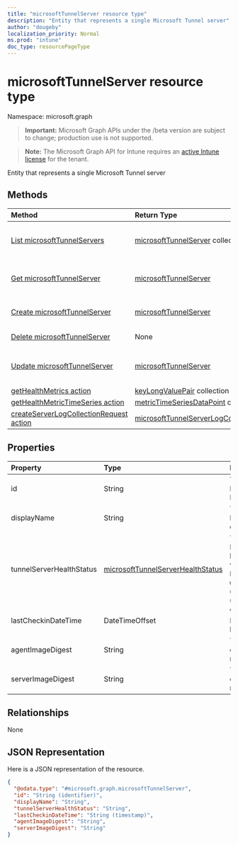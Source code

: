 ```yaml
---
title: "microsoftTunnelServer resource type"
description: "Entity that represents a single Microsoft Tunnel server"
author: "dougeby"
localization_priority: Normal
ms.prod: "intune"
doc_type: resourcePageType
---
```


# microsoftTunnelServer resource type

Namespace: microsoft.graph

> **Important:** Microsoft Graph APIs under the /beta version are subject to change; production use is not supported.

> **Note:** The Microsoft Graph API for Intune requires an [active Intune license](https://go.microsoft.com/fwlink/?linkid=839381) for the tenant.

Entity that represents a single Microsoft Tunnel server

## Methods
|Method|Return Type|Description|
|:---|:---|:---|
|[List microsoftTunnelServers](../api/intune-mstunnel-microsofttunnelserver-list.md)|[microsoftTunnelServer](../resources/intune-mstunnel-microsofttunnelserver.md) collection|List properties and relationships of the [microsoftTunnelServer](../resources/intune-mstunnel-microsofttunnelserver.md) objects.|
|[Get microsoftTunnelServer](../api/intune-mstunnel-microsofttunnelserver-get.md)|[microsoftTunnelServer](../resources/intune-mstunnel-microsofttunnelserver.md)|Read properties and relationships of the [microsoftTunnelServer](../resources/intune-mstunnel-microsofttunnelserver.md) object.|
|[Create microsoftTunnelServer](../api/intune-mstunnel-microsofttunnelserver-create.md)|[microsoftTunnelServer](../resources/intune-mstunnel-microsofttunnelserver.md)|Create a new [microsoftTunnelServer](../resources/intune-mstunnel-microsofttunnelserver.md) object.|
|[Delete microsoftTunnelServer](../api/intune-mstunnel-microsofttunnelserver-delete.md)|None|Deletes a [microsoftTunnelServer](../resources/intune-mstunnel-microsofttunnelserver.md).|
|[Update microsoftTunnelServer](../api/intune-mstunnel-microsofttunnelserver-update.md)|[microsoftTunnelServer](../resources/intune-mstunnel-microsofttunnelserver.md)|Update the properties of a [microsoftTunnelServer](../resources/intune-mstunnel-microsofttunnelserver.md) object.|
|[getHealthMetrics action](../api/intune-mstunnel-microsofttunnelserver-gethealthmetrics.md)|[keyLongValuePair](../resources/intune-shared-keylongvaluepair.md) collection|Not yet documented|
|[getHealthMetricTimeSeries action](../api/intune-mstunnel-microsofttunnelserver-gethealthmetrictimeseries.md)|[metricTimeSeriesDataPoint](../resources/intune-mstunnel-metrictimeseriesdatapoint.md) collection|Not yet documented|
|[createServerLogCollectionRequest action](../api/intune-mstunnel-microsofttunnelserver-createserverlogcollectionrequest.md)|[microsoftTunnelServerLogCollectionResponse](../resources/intune-mstunnel-microsofttunnelserverlogcollectionresponse.md)|Not yet documented|

## Properties
|Property|Type|Description|
|:---|:---|:---|
|id|String|The MicrosoftTunnelServer's Id|
|displayName|String|The MicrosoftTunnelServer's display name|
|tunnelServerHealthStatus|[microsoftTunnelServerHealthStatus](../resources/intune-mstunnel-microsofttunnelserverhealthstatus.md)|The MicrosoftTunnelServer's health status. Possible values are: `unknown`, `healthy`, `unhealthy`, `warning`, `offline`, `upgradeInProgress`, `upgradeFailed`.|
|lastCheckinDateTime|DateTimeOffset|When the MicrosoftTunnelServer last checked in|
|agentImageDigest|String|The digest of the current agent image running on this server |
|serverImageDigest|String|The digest of the current server image running on this server |

## Relationships
None

## JSON Representation
Here is a JSON representation of the resource.
<!-- {
  "blockType": "resource",
  "keyProperty": "id",
  "@odata.type": "microsoft.graph.microsoftTunnelServer"
}
-->
``` json
{
  "@odata.type": "#microsoft.graph.microsoftTunnelServer",
  "id": "String (identifier)",
  "displayName": "String",
  "tunnelServerHealthStatus": "String",
  "lastCheckinDateTime": "String (timestamp)",
  "agentImageDigest": "String",
  "serverImageDigest": "String"
}
```




